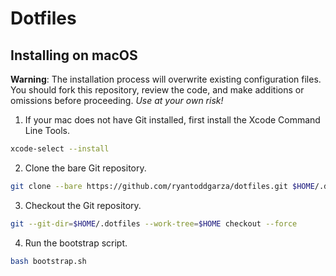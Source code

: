 # Dotfiles

## Installing on macOS

**Warning**: The installation process will overwrite existing configuration files. You should fork this repository, review the code, and make additions or omissions before proceeding. _Use at your own risk!_

1. If your mac does not have Git installed, first install the Xcode Command Line Tools.

```sh
xcode-select --install
```

2. Clone the bare Git repository.

```sh
git clone --bare https://github.com/ryantoddgarza/dotfiles.git $HOME/.dotfiles
```

3. Checkout the Git repository.

```sh
git --git-dir=$HOME/.dotfiles --work-tree=$HOME checkout --force
```

4. Run the bootstrap script.

```sh
bash bootstrap.sh
```
